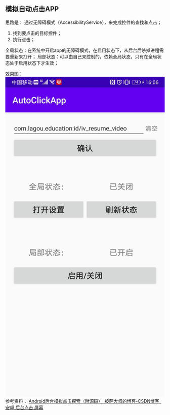 ## 模拟自动点击APP

思路是：
通过无障碍模式（AccessibilityService），来完成控件的查找和点击；

1. 找到要点击的目标控件；
2. 执行点击；

全局状态：在系统中开启app的无障碍模式，在启用状态下，从后台后杀掉进程需要重新来打开；
局部状态：可以由自己来控制的，依赖全局状态，只有在全局状态处于启用状态下才生效；

效果图：
![pic](./pic1.jpg)
参考资料： [Android后台模拟点击探索（附源码）_披萨大叔的博客-CSDN博客_安卓 后台点击 屏幕](https://blog.csdn.net/qq_27258799/article/details/79144764)

